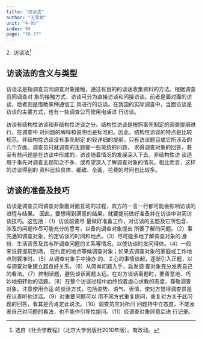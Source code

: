 ```yaml
---
title: "访谈法"
author: "王思斌"
unit: "4-0b"
index: 99
page: "76-77"
---
```


2. 访谈法[^2-a]

## 访谈法的含义与类型

访谈法是指调查员同调查对象接触，通过有目的的谈话收集资料的方法。根据调查员同调查对
象的接触方式，访谈可分为直接访谈和间接访谈。前者是面对面的访谈，后者则是借助某种通信工
具进行的访谈。在我国的实际调查中，当面访谈是访谈的主要方式，也有一些调查公司使用电话进
行访谈。

访谈有结构性访谈和非结构性访谈之分。结构性访谈是按照事先制定的调查提纲进行，在调查中
对问题的解释和说明也是标准的。因此，结构性访谈的特点是比较规范。非结构性访谈没有事先制定
的较详细的提纲，只有访谈题目或它所涉及的几个方面。调查员只就调查的主题提一些笼统的问题，
求得调查对象的回答，甚至有些问题是在访谈中形成的，访谈随着情况的发展深入下去。非结构性访
谈适用于事先对调查主题知之不多，或希望深入了解调查对象的情况。相比而言，这样的访谈得到的
资料比较具体、细致、全面，花费的时间也比较多。

## 访谈的准备及技巧

访谈是调查员同调查对象面对面互动的过程，双方的一言一行都可能会影响访谈的进程与结果。
因此，要想得到满意的结果，就要提前做好准备并在访谈中讲究访谈技巧。这包括：（1）访谈前要尽
量做好准备工作，对访谈的主题及它所包含、涉及的问题作尽可能充分的思考，以备向调查对象提出
所要了解的问题。（2）事先通知调查对象，约定访谈的时间和地点。（3）尽可能多地了解调查对象的
身份、生活背景及其与所调查问题的关系等情况，以使访谈时发问得体。（4）一般来说要提前到场，
在约定的地点等候调查对象；如果去调查对象的家庭或工作地点则要准时。（5）从调查对象手中操办
的、关心的事情谈起，逐渐引入正题，以与调查对象建立起良好关系。（6）从简单问题入手，启发调
查对象充分发表自己的看法。（7）控制话题，避免谈话离题太远。在对方谈话离题时，要善意地、巧
妙地扭转他的话题。（8）在整个访谈过程中始终抱着虚心求教的态度，尊敬调查对象。注意使用合适
的谈话方式，包括姿势、语气、表情，使对方觉得调查员是在认真听他讲话。（9）对重要问题可以
用不同方式重复提问，重复对方关于此问题的回答，看其是否肯定此说法。（10）调查员应对所问
问题持中立态度，不能发表自己对问题的看法，也不能作引导性提问。（11）经调查对象同意后进
行记录。

[^2-a]:  选自《社会学教程》（北京大学出版社2010年版）。有改动。

